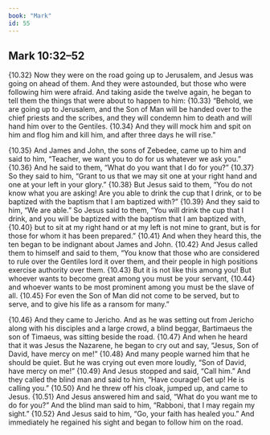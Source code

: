 ```yaml
---
book: "Mark"
id: 55
---
```


## Mark 10:32–52

{10.32} Now they were on the road going up to Jerusalem, and Jesus was going on ahead of them. And they were astounded, but those who were following him were afraid. And taking aside the twelve again, he began to tell them the things that were about to happen to him: {10.33} “Behold, we are going up to Jerusalem, and the Son of Man will be handed over to the chief priests and the scribes, and they will condemn him to death and will hand him over to the Gentiles. {10.34} And they will mock him and spit on him and flog him and kill him, and after three days he will rise.”

{10.35} And James and John, the sons of Zebedee, came up to him and said to him, “Teacher, we want you to do for us whatever we ask you.” {10.36} And he said to them, “What do you want that I do for you?” {10.37} So they said to him, “Grant to us that we may sit one at your right hand and one at your left in your glory.” {10.38} But Jesus said to them, “You do not know what you are asking! Are you able to drink the cup that I drink, or to be baptized with the baptism that I am baptized with?” {10.39} And they said to him, “We are able.” So Jesus said to them, “You will drink the cup that I drink, and you will be baptized with the baptism that I am baptized with, {10.40} but to sit at my right hand or at my left is not mine to grant, but is for those for whom it has been prepared.” {10.41} And when they heard this, the ten began to be indignant about James and John. {10.42} And Jesus called them to himself and said to them, “You know that those who are considered to rule over the Gentiles lord it over them, and their people in high positions exercise authority over them. {10.43} But it is not like this among you! But whoever wants to become great among you must be your servant, {10.44} and whoever wants to be most prominent among you must be the slave of all. {10.45} For even the Son of Man did not come to be served, but to serve, and to give his life as a ransom for many.”

{10.46} And they came to Jericho. And as he was setting out from Jericho along with his disciples and a large crowd, a blind beggar, Bartimaeus the son of Timaeus, was sitting beside the road. {10.47} And when he heard that it was Jesus the Nazarene, he began to cry out and say, “Jesus, Son of David, have mercy on me!” {10.48} And many people warned him that he should be quiet. But he was crying out even more loudly, “Son of David, have mercy on me!” {10.49} And Jesus stopped and said, “Call him.” And they called the blind man and said to him, “Have courage! Get up! He is calling you.” {10.50} And he threw off his cloak, jumped up, and came to Jesus. {10.51} And Jesus answered him and said, “What do you want me to do for you?” And the blind man said to him, “Rabboni, that I may regain my sight.” {10.52} And Jesus said to him, “Go, your faith has healed you.” And immediately he regained his sight and began to follow him on the road.